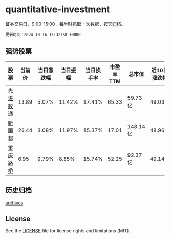 # quantitative-investment

证券交易日，9:00-15:00，每半时抓取一次数据，按天[归档](archives)。

`更新时间：2024-10-16 15:32:58 +0800`

## 强势股票

|股票|当前价|当日涨跌幅|当日振幅|当日换手率|市盈率TTM|总市值|近10日涨跌幅|
|----|----|----|----|----|----|----|----|
|[先进数通](https://xueqiu.com/S/SZ300541)|13.89|5.07%|11.42%|17.41%|65.33|59.73亿|49.03%|
|[新国都](https://xueqiu.com/S/SZ300130)|26.44|3.08%|11.97%|15.37%|17.01|148.14亿|48.96%|
|[重庆路桥](https://xueqiu.com/S/SH600106)|6.95|9.79%|8.85%|15.74%|52.25|92.37亿|49.14%|

## 历史归档

[archives](archives)

## License

See the [LICENSE](LICENSE) file for license rights and limitations (MIT).